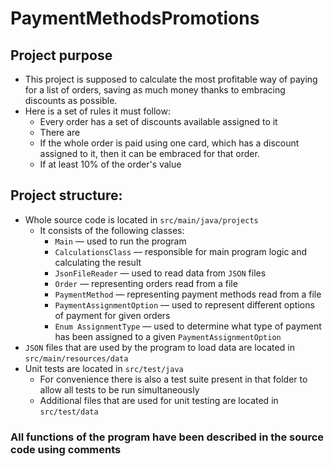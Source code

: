 # PaymentMethodsPromotions
## Project purpose
* This project is supposed to calculate the most profitable way of paying for a list of orders, saving as much money thanks to embracing discounts as possible.
* Here is a set of rules it must follow:
  * Every order has a set of discounts available assigned to it
  * There are 
  * If the whole order is paid using one card, which has a discount assigned to it, then it can be embraced for that order.
  * If at least 10% of the order's value
## Project structure:
* Whole source code is located in `src/main/java/projects`
  * It consists of the following classes:
    * `Main` — used to run the program
    * `CalculationsClass` — responsible for main program logic and calculating the result
    * `JsonFileReader` — used to read data from `JSON` files
    * `Order` — representing orders read from a file
    * `PaymentMethod` — representing payment methods read from a file
    * `PaymentAssignmentOption` — used to represent different options of payment for given orders
    * `Enum AssignmentType` — used to determine what type of payment has been assigned to a given `PaymentAssignmentOption`
* `JSON` files that are used by the program to load data are located in `src/main/resources/data`
* Unit tests are located in `src/test/java`
  * For convenience there is also a test suite present in that folder to allow all tests to be run simultaneously
  * Additional files that are used for unit testing are located in `src/test/data`

### All functions of the program have been described in the source code using comments